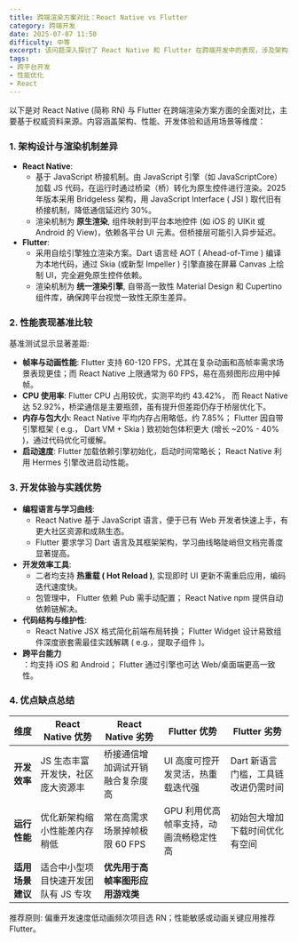 ```yaml
---
title: 跨端渲染方案对比：React Native vs Flutter
category: 跨端开发
date: 2025-07-07 11:50
difficulty: 中等
excerpt: 该问题深入探讨了 React Native 和 Flutter 在跨端开发中的表现，涉及架构、性能和适用场景等复杂方面。
tags:
- 跨平台开发
- 性能优化
- React
---
```

以下是对 React Native (简称 RN) 与 Flutter 在跨端渲染方案方面的全面对比，主要基于权威资料来源。内容涵盖架构、性能、开发体验和适用场景等维度：

### 1. 架构设计与渲染机制差异
- **React Native**:  
  - 基于 JavaScript 桥接机制。由 JavaScript 引擎（如 JavaScriptCore）加载 JS 代码，在运行时通过桥梁（桥）转化为原生控件进行渲染。2025 年版本采用 Bridgeless 架构，用 JavaScript Interface ( JSI ) 取代旧有桥接机制，降低通信延迟约 30%。  
  - 渲染机制为 **原生渲染**, 组件映射到平台本地控件 (如 iOS 的 UIKit 或 Android 的 View)，依赖各平台 UI 元素。但桥接层可能引入异步延迟。
- **Flutter**:  
  - 采用自绘引擎独立渲染方案。Dart 语言经 AOT ( Ahead-of-Time ) 编译为本地代码，通过 Skia (或新型 Impeller ) 引擎直接在屏幕 Canvas 上绘制 UI，完全避免原生控件依赖。  
  - 渲染机制为 **统一渲染引擎**, 自带高一致性 Material Design 和 Cupertino 组件库，确保跨平台视觉一致性无原生差异。

### 2. 性能表现基准比较
基准测试显示显著差距:
  - **帧率与动画性能**: Flutter 支持 60-120 FPS，尤其在复杂动画和高帧率需求场景表现更佳；而 React Native 上限通常为 60 FPS，易在高频图形应用中掉帧。  
  - **CPU 使用率**: Flutter CPU 占用较优，实测平均约 43.42%， 而 React Native 达 52.92%，桥梁通信是主要瓶颈，虽有提升但差距仍存于桥层优化下。  
  - **内存与包大小**: React Native 平均内存占用略低，约 7.85%； Flutter 因自带引擎框架 ( e.g.， Dart VM + Skia ) 致初始包体积更大 (增长 ~20% - 40% )，通过代码优化可缓解。  
  - **启动速度**: Flutter 加载依赖引擎初始化，启动时间常略长； React Native 利用 Hermes 引擎改进启动性能。

### 3. 开发体验与实践优势
- **编程语言与学习曲线**:  
  - React Native 基于 JavaScript 语言，便于已有 Web 开发者快速上手，有更大社区资源和成熟生态。  
  - Flutter 要求学习 Dart 语言及其框架架构，学习曲线略陡峭但文档完善度显著提高。
- **开发效率工具**:  
  - 二者均支持 **热重载 ( Hot Reload )**, 实现即时 UI 更新不需重启应用，编码迭代速度快。  
  - 包管理中， Flutter 依赖 Pub 需手动配置； React Native npm 提供自动依赖链解决。
- **代码结构与维护性**:  
  - React Native JSX 格式简化前端布局转换； Flutter Widget 设计易致组件深度嵌套需最佳实践解耦 ( e.g.，提取子组件 )。
- **跨平台能力**  
：均支持 iOS 和 Android； Flutter 通过引擎也可达 Web/桌面端更高一致性。

### 4. 优点缺点总结

| **维度**         | **React Native 优势**                | **React Native 劣势**            | **Flutter 优势**                       | **Flutter 劣势**                    |
| ---------------- | ------------------------------------ | -------------------------------- | -------------------------------------- | ----------------------------------- |
| **开发效率**     | JS 生态丰富开发快，社区庞大资源丰    | 桥接通信增加调试开销融合复杂度高 | UI 高度可控开发灵活，热重载迭代强      | Dart 新语言门槛，工具链改进仍需时间 |
| **运行性能**     | 优化新架构缩小性能差内存稍低         | 常在高需求场景掉帧极限 60 FPS    | GPU 利用优高帧率支持，动画流畅稳定性高 | 初始包大增加下载时间优化有空间      |
| **适用场景建议** | 适合中小型项目快速开发团队有 JS 专攻 | **优先用于高帧率图形应用游戏类** |                                        |                                     |

推荐原则: 偏重开发速度低动画频次项目选 RN；性能敏感或动画关键应用推荐 Flutter。
